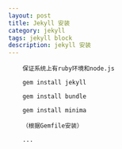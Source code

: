 ```yaml
---
layout: post
title: Jekyll 安装
category: jekyll
tags: jekyll block
description: jekyll 安装
---
```


		保证系统上有ruby环境和node.js

		gem install jekyll

		gem install bundle

		gem install minima

		（根据Gemfile安装）

		...